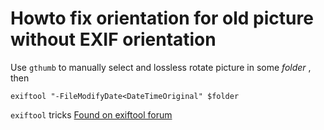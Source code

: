 # Howto fix orientation for old picture without EXIF orientation

Use `gthumb` to manually select and lossless rotate picture in some *folder* , then

```
exiftool "-FileModifyDate<DateTimeOriginal" $folder
```

`exiftool` tricks [Found on exiftool forum][]

[Found on exiftool forum]:
	http://u88.n24.queensu.ca/exiftool/forum/index.php?topic=4596.0
